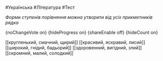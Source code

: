 #Українська #Література #Тест

*Форми ступенів порівняння можна утворити від усіх прикметників рядка*

{noChangeVote on}
{hideProgress on}
{shareEnable off}
{hideCount on}

[[кругленький, смачний, щирий]]
[[красивий, яскравий, лисий]]
[[широкий, гнідий, бадьорий]]
[[здоровенний, вигідний, злий]]
[[скромний, малий, солодкий]]
